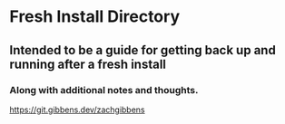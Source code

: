 # Fresh Install Directory
## Intended to be a guide for getting back up and running after a fresh install
### Along with additional notes and thoughts.
https://git.gibbens.dev/zachgibbens
